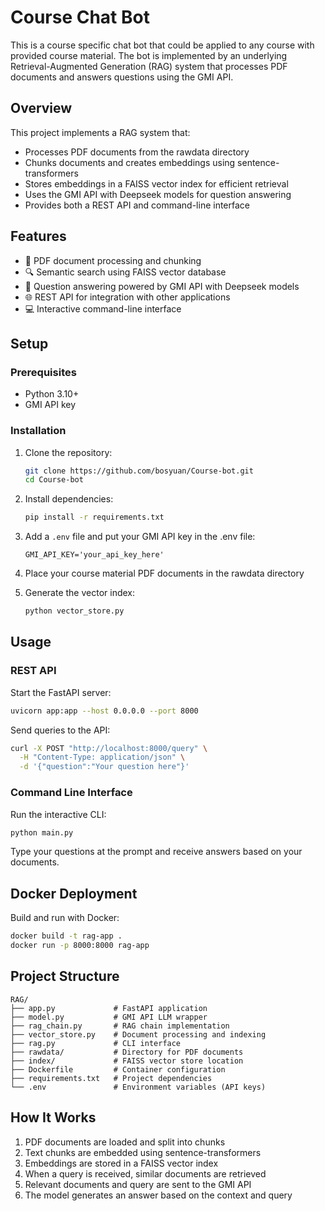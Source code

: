 # Course Chat Bot

This is a course specific chat bot that could be applied to any course with provided course material. The bot is implemented by an underlying Retrieval-Augmented Generation (RAG) system that processes PDF documents and answers questions using the GMI API.

## Overview

This project implements a RAG system that:
- Processes PDF documents from the rawdata directory
- Chunks documents and creates embeddings using sentence-transformers
- Stores embeddings in a FAISS vector index for efficient retrieval
- Uses the GMI API with Deepseek models for question answering
- Provides both a REST API and command-line interface

## Features

- 📄 PDF document processing and chunking
- 🔍 Semantic search using FAISS vector database
- 🤖 Question answering powered by GMI API with Deepseek models
- 🌐 REST API for integration with other applications
- 💻 Interactive command-line interface

## Setup

### Prerequisites

- Python 3.10+
- GMI API key

### Installation

1. Clone the repository:
   ```bash
   git clone https://github.com/bosyuan/Course-bot.git
   cd Course-bot
   ```

2. Install dependencies:
   ```bash
   pip install -r requirements.txt
   ```

3. Add a `.env` file and put your GMI API key in the .env file:
   ```
   GMI_API_KEY='your_api_key_here'
   ```

4. Place your course material PDF documents in the rawdata directory

5. Generate the vector index:
   ```bash
   python vector_store.py
   ```

## Usage

### REST API

Start the FastAPI server:
```bash
uvicorn app:app --host 0.0.0.0 --port 8000
```

Send queries to the API:
```bash
curl -X POST "http://localhost:8000/query" \
  -H "Content-Type: application/json" \
  -d '{"question":"Your question here"}'
```

### Command Line Interface

Run the interactive CLI:
```bash
python main.py
```

Type your questions at the prompt and receive answers based on your documents.

## Docker Deployment

Build and run with Docker:
```bash
docker build -t rag-app .
docker run -p 8000:8000 rag-app
```

## Project Structure

```
RAG/
├── app.py             # FastAPI application
├── model.py           # GMI API LLM wrapper
├── rag_chain.py       # RAG chain implementation
├── vector_store.py    # Document processing and indexing
├── rag.py             # CLI interface
├── rawdata/           # Directory for PDF documents
├── index/             # FAISS vector store location
├── Dockerfile         # Container configuration
├── requirements.txt   # Project dependencies
└── .env               # Environment variables (API keys)
```

## How It Works

1. PDF documents are loaded and split into chunks
2. Text chunks are embedded using sentence-transformers
3. Embeddings are stored in a FAISS vector index
4. When a query is received, similar documents are retrieved
5. Relevant documents and query are sent to the GMI API
6. The model generates an answer based on the context and query